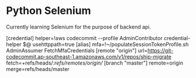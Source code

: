 # Python Selenium
Currently learning Selenium for the purpose of backend api.

[credential]
helper=!aws codecommit --profile AdminContributor credential-helper $@
usehttppath=true
[alias]
mfa=!~/populateSessionTokenProfile.sh AdminAssumer FetchMfaCredentials
[remote "origin"]
url=https://git-codecommit.ap-southeast-1.amazonaws.com/v1/repos/ship-migrate
fetch=+refs/heads/*:refs/remotes/origin/*
[branch "master"]
remote=origin
merge=refs/heads/master